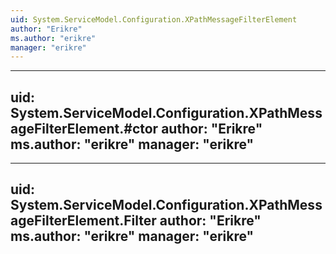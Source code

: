 ```yaml
---
uid: System.ServiceModel.Configuration.XPathMessageFilterElement
author: "Erikre"
ms.author: "erikre"
manager: "erikre"
---
```


---
uid: System.ServiceModel.Configuration.XPathMessageFilterElement.#ctor
author: "Erikre"
ms.author: "erikre"
manager: "erikre"
---

---
uid: System.ServiceModel.Configuration.XPathMessageFilterElement.Filter
author: "Erikre"
ms.author: "erikre"
manager: "erikre"
---
